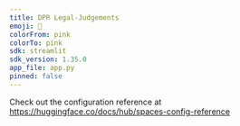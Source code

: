 ```yaml
---
title: DPR Legal-Judgements
emoji: 👀
colorFrom: pink
colorTo: pink
sdk: streamlit
sdk_version: 1.35.0
app_file: app.py
pinned: false
---
```


Check out the configuration reference at https://huggingface.co/docs/hub/spaces-config-reference
